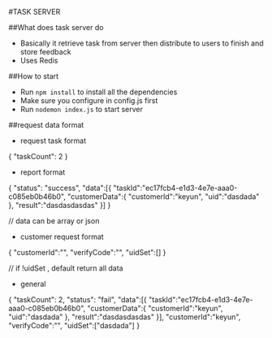 #TASK SERVER

##What does task server do
* Basically it retrieve task from server then distribute to users to finish and store feedback
* Uses Redis

##How to start
* Run `npm install` to install all the dependencies
* Make sure you configure in config.js first
* Run `nodemon index.js` to start server



##request data format
* request task format

{
  "taskCount": 2
}

* report format

{
  "status": "success",
  "data":[{
  	"taskId":"ec17fcb4-e1d3-4e7e-aaa0-c085eb0b46b0",
  	"customerData":{
  		"customerId":"keyun",
  		"uid":"dasdada"
  	},
  	"result":"dasdasdasdas"
  }]
}

// data can be array or json

* customer request format

{
	"customerId":"",
	"verifyCode":"",
	"uidSet":[]
}

// if !uidSet , default return all data


* general

{
  "taskCount": 2,
  "status": "fail",
  "data":[{
  	"taskId":"ec17fcb4-e1d3-4e7e-aaa0-c085eb0b46b0",
  	"customerData":{
  		"customerId":"keyun",
  		"uid":"dasdada"
  	},
  	"result":"dasdasdasdas"
  }],
  "customerId":"keyun",
  "verifyCode":"",
  "uidSet":["dasdada"]
}